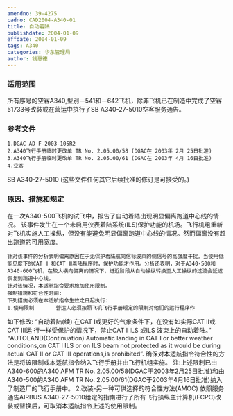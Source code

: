 ```yaml
---
amendno: 39-4275
cadno: CAD2004-A340-01
title: 自动着陆
publishdate: 2004-01-09
effdate: 2004-01-09
tags: A340
categories: 华东管理局
author: 钱惠德
---
```


### 适用范围 
所有序号的空客A340,型别－541和－642飞机，除非飞机已在制造中完成了空客51733号改装或在营运中执行了SB A340-27-5010空客服务通告。

<!--more-->
### 参考文件
    1.DGAC AD F-2003-105R2 
    2.A340飞行手册临时更改单 TR No. 2.05.00/58 (DGAC在 2003年 2月 25日批准) 
    3.A340飞行手册临时更改单 TR No. 2.05.00/61 (DGAC在 2003年 4月 16日批准) 
    4.空客 
SB A340-27-5010 (这些文件任何其它后续批准的修订是可接受的。) 

### 原因、措施和规定 
在一次A340-500飞机的试飞中，报告了自动着陆出现明显偏离跑道中心线的情况。 
    该事件发生在一个未启用仪表着陆系统(ILS)保护功能的机场。飞行机组重新对飞机实施人工操纵，但没有能避免明显偏离跑道中心线的情况。然而偏离没有超出跑道的可用宽度。 
  
    针对该事件的分析表明偏离原因在于无保护着陆航向信标波束的侧信号的高强度干扰。当使用低能见度下的CAT Ⅱ 和CAT Ⅲ着陆程序时，保护功能才作用。分析还表明，对于A340-500和A340-600飞机，在较大横向偏离的情况下，进近阶段从自动操纵转换至人工操纵的过渡会延迟恢复到跑道中心线。 
    针对该情况，本适航指令要求施加使用限制。 
    强制措施和符合性时间: 
    下列措施必须在本适航指令生效之日起执行: 
    1.使用限制       营运人必须按照飞机飞行手册规定的限制对他们的运行程序作
如下修改: 
“自动着陆(续) 
      在CAT I或更好的气象条件下，在没有如实际CAT Ⅱ或CAT Ⅲ运
行一样受保护的情况下，禁止CAT I ILS 或ILS 波束上的自动着陆。” 
“AUTOLAND(Continuation) 
        Automatic landing in CAT I or better weather conditions,on CAT I ILS or on ILS beam not protected as it would be during actual CAT Ⅱ or CAT Ⅲ operations,is prohibited”. 
    确保对本适航指令符合性的方法是将该限制或本适航指令纳入飞行手册并由飞行机组实施。 
    注:上述限制已由A340-600的A340 AFM TR No. 2.05.00/58(DGAC于2003年2月25日批准)和由A340-500的A340 AFM TR No. 
2.05.00/61(DGAC于2003年4月16日批准)纳入了制造厂的飞行手册中。
    2.改装-另一种可供选择的符合性方法(AMOC) 
      依照服务通告AIRBUS A340-27-5010给定的指南进行了所有飞行操纵主计算机(FCPC)改装或替换后，可取消本适航指令上述的使用限制。
